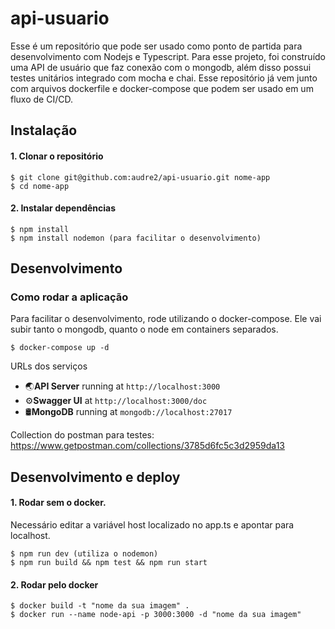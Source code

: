 # api-usuario

Esse é um repositório que pode ser usado como ponto de partida para desenvolvimento com Nodejs e Typescript. Para esse projeto, foi construído uma API de usuário que faz conexão com o mongodb, além disso possui testes unitários integrado com mocha e chai. Esse repositório já vem junto com arquivos dockerfile e docker-compose que podem ser usado em um fluxo de CI/CD.

## Instalação

#### 1. Clonar o repositório

```
$ git clone git@github.com:audre2/api-usuario.git nome-app
$ cd nome-app
```

#### 2. Instalar dependências

```
$ npm install
$ npm install nodemon (para facilitar o desenvolvimento)
```
## Desenvolvimento

### Como rodar a aplicação

Para facilitar o desenvolvimento, rode utilizando o docker-compose. Ele vai subir tanto o mongodb, quanto o node em containers separados.

```
$ docker-compose up -d
```

URLs dos serviços
* 🌏**API Server** running at `http://localhost:3000`
* ⚙️**Swagger UI** at `http://localhost:3000/doc`
* 🛢️**MongoDB** running at `mongodb://localhost:27017`

Collection do postman para testes:
https://www.getpostman.com/collections/3785d6fc5c3d2959da13

## Desenvolvimento e deploy
#### 1. Rodar sem o docker.

Necessário editar a variável host localizado no app.ts e apontar para localhost.

```
$ npm run dev (utiliza o nodemon)
$ npm run build && npm test && npm run start
```

#### 2. Rodar pelo docker

```
$ docker build -t "nome da sua imagem" .
$ docker run --name node-api -p 3000:3000 -d "nome da sua imagem"
```
